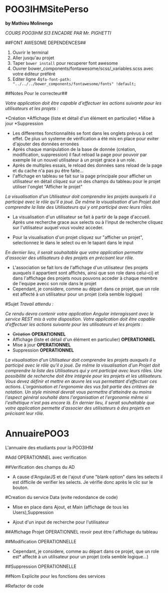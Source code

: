 # POO3IHMSitePerso
**by Mathieu Molinengo**

*COURS POO3IHM SI3 ENCADRE PAR Mr. PIGHETTI*

##FONT AWESOME DEPENDENCES##

1. Ouvrir le terminal
2. Aller jusqu'au projet
3. Taper `bower install` pour recuperer font awesome
4. Ouvrer bower_components/fontawesome/scss/_variables.scss avec votre éditeur préféré
5. Editer ligne 4`$fa-font-path:        "../../../bower_components/fontawesome/fonts" !default;`

##Notes Pour le correcteur##

*Votre application doit être capable d'effectuer les actions suivante pour les utilisateurs et les projets :*

*Création 
*Affichage (liste et détail d'un élément en particulier)
*Mise à jour
*Suppression

* Les differentes fonctionnalités se font dans les onglets prévus à cet effet. De plus un systeme de vérification a été mis en place pour eviter d'ajouter des données erronées
* Après chaque manipulation de la base de donnée (création, modification, suppression) il faut reload la page pour pouvoir par exemple lié un nouvel utilisateur à un projet grace à un role. 
* Après de multiples essais, le reload des données sans reload de la page et du cache n'a pas pu être faite...
* l'affichage en tableau se fait sur la page principale pour afficher un utilisateur en détail cliquez sur un des champs du tableau pour le projet utiliser l'onglet "Afficher le projet"

*La visualisation d'un Utilisateur doit comprendre les projets auxquels il a participé avec le rôle qu'il*
*a joué. De même la visualisation d'un Projet doit comprendre la liste des Utilisateurs qui y ont*
*participé avec leurs rôles.*

* La visualisation d'un utilisateur se fait à partir de la page d'accueil. Après une recherche grace aux selects
ou à l'input de recherche
cliquez sur l'utilisateur auquel vous voulez acceder.

* Pour la visualisation d'un projet cliquez sur "afficher un projet", selectionnez le dans le select ou en le tapant dans le input

*En dernier lieu, il serait souhaitable que votre application permette d'associer des utilisateurs à des*
*projets en précisant leur rôle.*

* L'association se fait lors de l'affichage d'un utilisateur (les projets auxquels il appartient sont affichés, ainsi que son role dans celui-ci) et dans l'affichage des projets nous pouvons acceder à chaque membre de l'equipe avecc son role dans le projet
* Cependant, je considere, comme au départ dans ce projet, que un role est affecté à un utilisateur pour un projet (cela semble logique)

#Sujet
*Travail attendu :*

*Ce rendu devra contenir votre application Angular*
*interagissant avec le service REST mis à votre*
*disposition.*
*Votre application doit être capable d'effectuer les actions suivante pour les utilisateurs et les projets :*

* ~~Création~~ **OPERATIONNEL**
* Affichage (liste et détail d'un élément en particulier) **OPERATIONNEL**
* Mise à jour **OPERATIONNEL**
* Suppression **OPERATIONNEL**

*La visualisation d'un Utilisateur doit comprendre les projets auxquels il a participé avec le rôle qu'il*
*a joué. De même la visualisation d'un Projet doit comprendre la liste des Utilisateurs qui y ont*
*participé avec leurs rôles.*
*Une possibilité de recherche doit être intégrée pour les projets et les utilisateurs.*
*Vous devez définir et mettre en œuvre les vus permettant d'effectuer ces actions. L'organisation et*
*l'ergonomie des vus fait partie des critères de notation.*
*Un style minimal devrait vous permettre*
*d'atteindre au moins l'aspect général souhaité dans l'organisation et l'ergonomie même si l'esthétique*
*n'est pas encore là.*
*En dernier lieu, il serait souhaitable que votre application permette d'associer des utilisateurs à des*
*projets en précisant leur rôle.*


# AnnuairePOO3
L'annuaire des etudiants pour la POO3IHM

#Add OPERATIONNEL avec verification

##Verification des champs du AD

* A cause d'AngularJS et de l'ajout d'une "blank option" dans les selects il est difficile de
verifier les selects. Je vérifie donc après le clic sur le bouton.


#Creation du service Data (evite redondance de code)

* Mise en place dans Ajout, et Main (affichage de tous les Users),Suppression

* Ajout d'un input de recherche pour l'utilisateur

##Affichage Projet OPERATIONNEL revoir peut être l'affichage du tableau

##Modification OPERATIONNELLE

* Cependant, je considere, comme au départ dans ce projet, que un role est*
 affecté à un utilisateur pour un projet (cela semble logique...)

##Suppression OPERATIONNELLE

##Nom Explicite pour les fonctions des services

#Refactor de code